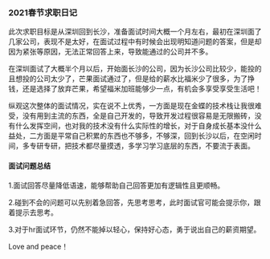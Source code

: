 ### 2021春节求职日记

此次求职目标是从深圳回到长沙，准备面试时间大概一个月左右，最初在深圳面了几家公司，表现不是太好，在面试过程中有时候会出现明知道问题的答案，但是却因为紧张等原因，无法正常回答上来，导致能通过的公司并不多。

在深圳面试了大概半个月以后，开始面长沙的公司，因为长沙公司比较少，能投的且想投的公司太少了，芒果面试通过了，但是给的薪水比福米少了很多，为了挣钱，还是选择了放弃芒果，希望福米加班能够少一点，有机会多享受享受生活吧！

纵观这次整体的面试情况，实在说不上优秀，一方面是现在金蝶的技术栈让我很难受，没有用到主流的东西，全是自己开发的，导致开发过程很容易是无限搬砖，没有什么发挥空间，也对我的技术没有什么实际性的增长，对于自身成长基本没什么益处，二方面是平常自己积累的东西也不够多，不够深，回到长沙以后，在空闲时间，多专研专研，把技术都尽量摸透，多学习学习底层的东西，不要流于表面。

#### 面试问题总结

1.面试回答尽量降低语速，能够帮助自己回答更加有逻辑性且更顺畅。

2.碰到不会的问题可以先别着急回答，先思考思考，此时面试官可能会提示你，跟着提示去思考。

3.对于hr面试环节，仍然不能掉以轻心，保持好心态，勇于说出自己的薪资期望。



Love and peace！

